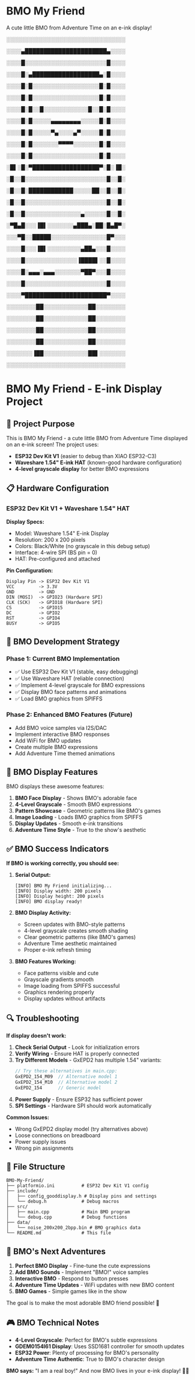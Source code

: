 # BMO My Friend
A cute little BMO from Adventure Time on an e-ink display!

░░░░░░░░░░░░░░░░░░░░░░░░░░░░░░░░

░░░░▄██████████████████████▄░░░░

░░░░█░░░░░░░░░░░░░░░░░░░░░░█░░░░

░░░░█░▄██████████████████▄░█░░░░

░░░░█░█░░░░░░░░░░░░░░░░░░█░█░░░░

░░░░█░█░░░░░░░░░░░░░░░░░░█░█░░░░

░░░░█░█░░█░░░░░░░░░░░░█░░█░█░░░░

░░░░█░█░░░░░▄▄▄▄▄▄▄▄░░░░░█░█░░░░

░░░░█░█░░░░░▀▄░░░░▄▀░░░░░█░█░░░░

░░░░█░█░░░░░░░▀▀▀▀░░░░░░░█░█░░░░

░░░░█░█░░░░░░░░░░░░░░░░░░█░█░░░░

░█▌░█░▀██████████████████▀░█░▐█░

░█░░█░░░░░░░░░░░░░░░░░░░░░░█░░█░

░█░░█░████████████░░░░░██░░█░░█░

░█░░█░░░░░░░░░░░░░░░░░░░░░░█░░█░

░█░░█░░░░░░░░░░░░░░░▄░░░░░░█░░█░

░▀█▄█░░░▐█▌░░░░░░░▄███▄░██░█▄█▀░

░░░▀█░░█████░░░░░░░░░░░░░░░█▀░░░

░░░░█░░░▐█▌░░░░░░░░░▄██▄░░░█░░░░

░░░░█░░░░░░░░░░░░░░▐████▌░░█░░░░

░░░░█░▄▄▄░▄▄▄░░░░░░░▀██▀░░░█░░░░

░░░░█░░░░░░░░░░░░░░░░░░░░░░█░░░░

░░░░▀██████████████████████▀░░░░

░░░░░░░░██░░░░░░░░░░░░██░░░░░░░░

░░░░░░░░██░░░░░░░░░░░░██░░░░░░░░

░░░░░░░░██░░░░░░░░░░░░██░░░░░░░░

░░░░░░░░██░░░░░░░░░░░░██░░░░░░░░

░░░░░░░▐██░░░░░░░░░░░░██▌░░░░░░░

░░░░░░░░░░░░░░░░░░░░░░░░░░░░░░░░




# BMO My Friend - E-ink Display Project

## 🎯 Project Purpose

This is BMO My Friend - a cute little BMO from Adventure Time displayed on an e-ink screen! The project uses:
- **ESP32 Dev Kit V1** (easier to debug than XIAO ESP32-C3)  
- **Waveshare 1.54" E-ink HAT** (known-good hardware configuration)
- **4-level grayscale display** for better BMO expressions

## 📋 Hardware Configuration

### ESP32 Dev Kit V1 + Waveshare 1.54" HAT

**Display Specs:**
- Model: Waveshare 1.54" E-ink Display
- Resolution: 200 x 200 pixels
- Colors: Black/White (no grayscale in this debug setup)
- Interface: 4-wire SPI (BS pin = 0)
- HAT: Pre-configured and attached

**Pin Configuration:**
```
Display Pin -> ESP32 Dev Kit V1
VCC         -> 3.3V
GND         -> GND
DIN (MOSI)  -> GPIO23 (Hardware SPI)
CLK (SCK)   -> GPIO18 (Hardware SPI)
CS          -> GPIO15
DC          -> GPIO2
RST         -> GPIO4
BUSY        -> GPIO5
```

## 🤖 BMO Development Strategy

### Phase 1: Current BMO Implementation
- ✅ Use ESP32 Dev Kit V1 (stable, easy debugging)
- ✅ Use Waveshare HAT (reliable connection)
- ✅ Implement 4-level grayscale for BMO expressions
- ✅ Display BMO face patterns and animations
- ✅ Load BMO graphics from SPIFFS

### Phase 2: Enhanced BMO Features (Future)
- Add BMO voice samples via I2S/DAC
- Implement interactive BMO responses
- Add WiFi for BMO updates
- Create multiple BMO expressions
- Add Adventure Time themed animations

## 🎯 BMO Display Features

BMO displays these awesome features:

1. **BMO Face Display** - Shows BMO's adorable face
2. **4-Level Grayscale** - Smooth BMO expressions  
3. **Pattern Showcase** - Geometric patterns like BMO's games
4. **Image Loading** - Loads BMO graphics from SPIFFS
5. **Display Updates** - Smooth e-ink transitions
6. **Adventure Time Style** - True to the show's aesthetic

## ✅ BMO Success Indicators

**If BMO is working correctly, you should see:**

1. **Serial Output:**
   ```
   [INFO] BMO My Friend initializing...
   [INFO] Display width: 200 pixels  
   [INFO] Display height: 200 pixels
   [INFO] BMO display ready!
   ```

2. **BMO Display Activity:**
   - Screen updates with BMO-style patterns
   - 4-level grayscale creates smooth shading
   - Clear geometric patterns (like BMO's games)
   - Adventure Time aesthetic maintained
   - Proper e-ink refresh timing

3. **BMO Features Working:**
   - Face patterns visible and cute
   - Grayscale gradients smooth  
   - Image loading from SPIFFS successful
   - Graphics rendering properly
   - Display updates without artifacts

## 🔍 Troubleshooting

**If display doesn't work:**

1. **Check Serial Output** - Look for initialization errors
2. **Verify Wiring** - Ensure HAT is properly connected
3. **Try Different Models** - GxEPD2 has multiple 1.54" variants:
   ```cpp
   // Try these alternatives in main.cpp:
   GxEPD2_154_M09  // Alternative model 1
   GxEPD2_154_M10  // Alternative model 2  
   GxEPD2_154      // Generic model
   ```
4. **Power Supply** - Ensure ESP32 has sufficient power
5. **SPI Settings** - Hardware SPI should work automatically

**Common Issues:**
- Wrong GxEPD2 display model (try alternatives above)
- Loose connections on breadboard
- Power supply issues
- Wrong pin assignments

## 📁 File Structure

```
BMO-My-Friend/
├── platformio.ini          # ESP32 Dev Kit V1 config
├── include/
│   ├── config_gooddisplay.h # Display pins and settings
│   └── debug.h             # Debug macros
├── src/
│   ├── main.cpp            # Main BMO program
│   └── debug.cpp           # Debug functions
├── data/
│   └── noise_200x200_2bpp.bin # BMO graphics data
└── README.md               # This file
```

## 🚀 BMO's Next Adventures

1. **Perfect BMO Display** - Fine-tune the cute expressions  
2. **Add BMO Sounds** - Implement "BMO!" voice samples
3. **Interactive BMO** - Respond to button presses
4. **Adventure Time Updates** - WiFi updates with new BMO content
5. **BMO Games** - Simple games like in the show

The goal is to make the most adorable BMO friend possible! 💚

## 🎮 BMO Technical Notes

- **4-Level Grayscale**: Perfect for BMO's subtle expressions
- **GDEM0154I61 Display**: Uses SSD1681 controller for smooth updates  
- **ESP32 Power**: Plenty of processing for BMO's personality
- **Adventure Time Authentic**: True to BMO's character design

**BMO says:** "I am a real boy!" And now BMO lives in your e-ink display! 🤖✨

